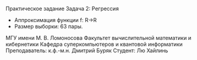 Практическое задание
Задача 2: Регрессия
- Аппроксимация функции f: R→R
- Размер выборки: 63 пары.

МГУ имени М. В. Ломоносова
Факультет вычислительной математики и кибернетики 
Кафедра суперкомпьютеров и квантовой информатики
Преподаватель: к.ф.-м.н. Дмитрий Буряк
Студент: Лю Хайлинь